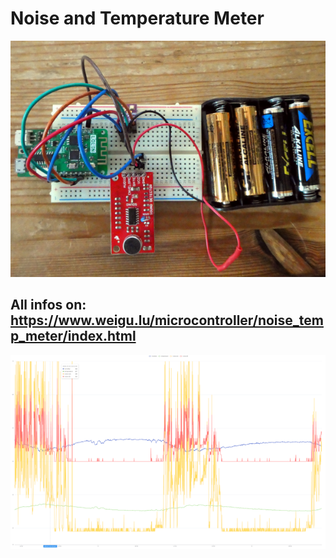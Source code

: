 # Noise and Temperature Meter

![noise_meter](png/noise_temp_meter_600.png "noise_meter")

## All infos on: <https://www.weigu.lu/microcontroller/noise_temp_meter/index.html>

![noise_meter openhab](png/noise_temp_openhab_600.png "noise_meter openhab")
